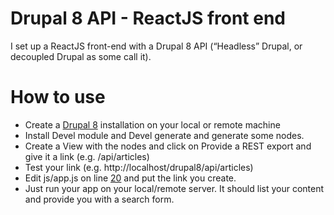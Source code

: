 # Drupal 8 API - ReactJS front end

I set up a ReactJS front-end with a Drupal 8 API (“Headless” Drupal, or decoupled Drupal as some call it).

# How to use
- Create a [Drupal 8](https://www.drupal.org/) installation on your local or remote machine
- Install Devel module and Devel generate and generate some nodes.
- Create a View with the nodes and click on Provide a REST export and give it a link (e.g. /api/articles)
- Test your link (e.g. http://localhost/drupal8/api/articles)
- Edit js/app.js on line [20](https://github.com/GBratsos/reactD8/blob/10e040c0722909fb43250269365cf5aa1ff586cb/js/app.js#L20) and put the link you create.
- Just run your app on your local/remote server. It should list your content and provide you with a search form.
